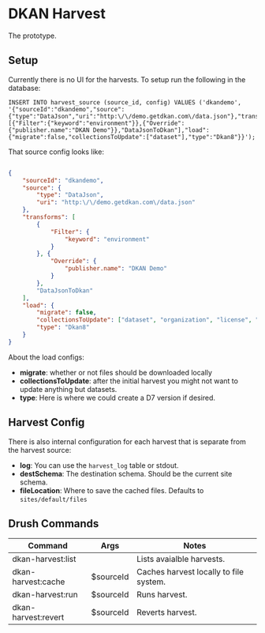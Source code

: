 # DKAN Harvest

The prototype.

## Setup

Currently there is no UI for the harvests. To setup run the following in the database:

```
INSERT INTO harvest_source (source_id, config) VALUES ('dkandemo', '{"sourceId":"dkandemo","source":{"type":"DataJson","uri":"http:\/\/demo.getdkan.com\/data.json"},"transforms":[{"Filter":{"keyword":"environment"}},{"Override":{"publisher.name":"DKAN Demo"}},"DataJsonToDkan"],"load":{"migrate":false,"collectionsToUpdate":["dataset"],"type":"Dkan8"}}');
```

That source config looks like:

```json

{
	"sourceId": "dkandemo",
	"source": {
		"type": "DataJson",
		"uri": "http:\/\/demo.getdkan.com\/data.json"
	},
	"transforms": [
		{
			"Filter": {
				"keyword": "environment"
			}
		}, {
			"Override": {
				"publisher.name": "DKAN Demo"
			}
		},
		"DataJsonToDkan"
	],
	"load": {
		"migrate": false,
		"collectionsToUpdate": ["dataset", "organization", "license", "theme", "keyword"],
		"type": "Dkan8"
	}
}
```

About the load configs:

* **migrate**: whether or not files should be downloaded locally
* **collectionsToUpdate**: after the initial harvest you might not want to update anything but datasets.
* **type**: Here is where we could create a D7 version if desired.

## Harvest Config

There is also internal configuration for each harvest that is separate from the harvest source:

* **log**: You can use the ``harvest_log`` table or stdout.
* **destSchema**: The destination schema. Should be the current site schema.
* **fileLocation**: Where to save the cached files. Defaults to ``sites/default/files``

## Drush Commands

| Command | Args |  Notes |
|-------| ----|-----|
| dkan-harvest:list | | Lists avaialble harvests.|
| dkan-harvest:cache | $sourceId  | Caches harvest locally  to file system. |
| dkan-harvest:run | $sourceId  | Runs harvest. |
| dkan-harvest:revert | $sourceId  | Reverts harvest. |

